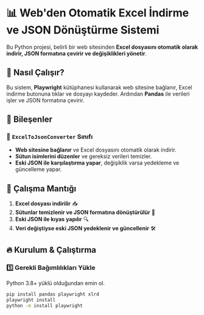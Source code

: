 # 📊 Web'den Otomatik Excel İndirme ve JSON Dönüştürme Sistemi

Bu Python projesi, belirli bir web sitesinden **Excel dosyasını otomatik olarak indirir, JSON formatına çevirir ve değişiklikleri yönetir**.  

## 🚀 Nasıl Çalışır?
Bu sistem, **Playwright** kütüphanesi kullanarak web sitesine bağlanır, Excel indirme butonuna tıklar ve dosyayı kaydeder. Ardından **Pandas** ile verileri işler ve JSON formatına çevirir.  

## 🔧 Bileşenler

### **📌 `ExcelToJsonConverter` Sınıfı**
- **Web sitesine bağlanır** ve Excel dosyasını otomatik olarak indirir.
- **Sütun isimlerini düzenler** ve gereksiz verileri temizler.
- **Eski JSON ile karşılaştırma yapar**, değişiklik varsa yedekleme ve güncelleme yapar.


## 🔄 Çalışma Mantığı
1. **Excel dosyası indirilir** 📥  
2. **Sütunlar temizlenir ve JSON formatına dönüştürülür** 🔄  
3. **Eski JSON ile kıyas yapılır** 🔍  
4. **Veri değiştiyse eski JSON yedeklenir ve güncellenir** 🛠

## 🔥 Kurulum & Çalıştırma

### **1️⃣ Gerekli Bağımlılıkları Yükle**
Python 3.8+ yüklü olduğundan emin ol.

```bash
pip install pandas playwright xlrd
playwright install
python -m install playwright
